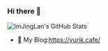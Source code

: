 ### Hi there 👋

![ImJingLan's GitHub Stats](https://github-readme-stats.vercel.app/api?username=ImJingLan)

- 📔 My Blog:https://yurik.cafe/

